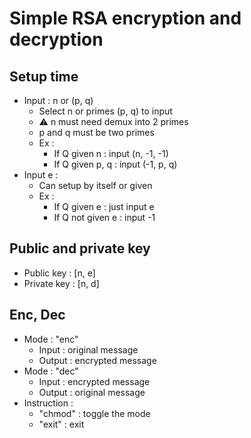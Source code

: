 # Simple RSA encryption and decryption

## Setup time
- Input : n or (p, q)
    - Select n or primes (p, q) to input
    - :warning: n must need demux into 2 primes
    - p and q must be two primes
    - Ex : 
        - If Q given n : input (n, -1, -1)
        - If Q given p, q : input (-1, p, q)
- Input e :
    - Can setup by itself or given
    - Ex : 
        - If Q given e : just input e
        - If Q not given e : input -1

## Public and private key
- Public key : [n, e]
- Private key : [n, d]

## Enc, Dec
- Mode : "enc"
    - Input : original message
    - Output : encrypted message
- Mode : "dec"
    - Input : encrypted message
    - Output : original message
- Instruction :
    - "chmod" : toggle the mode
    - "exit" : exit